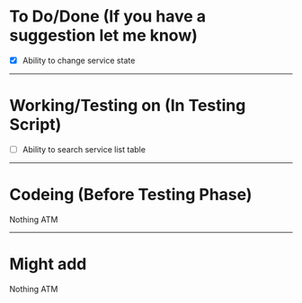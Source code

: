 # To Do/Done (If you have a suggestion let me know)
- [X] Ability to change service state

-------------------------------------------------------------------------------------------------------------
# Working/Testing on (In Testing Script)
- [ ] Ability to search service list table

-------------------------------------------------------------------------------------------------------------
# Codeing (Before Testing Phase)
Nothing ATM

-------------------------------------------------------------------------------------------------------------
# Might add

Nothing ATM
